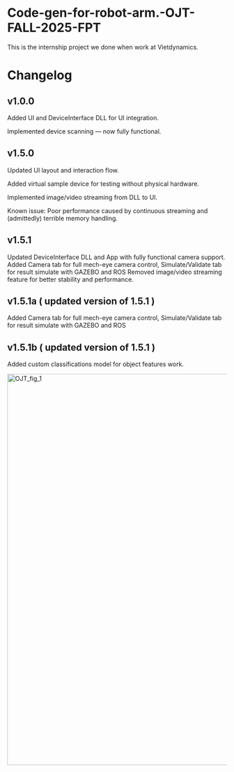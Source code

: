 # Code-gen-for-robot-arm.-OJT-FALL-2025-FPT
This is the internship project we done when work at Vietdynamics.

# Changelog


## v1.0.0

Added UI and DeviceInterface DLL for UI integration.

Implemented device scanning — now fully functional.


## v1.5.0

Updated UI layout and interaction flow.

Added virtual sample device for testing without physical hardware.

Implemented image/video streaming from DLL to UI.

Known issue: Poor performance caused by continuous streaming and (admittedly) terrible memory handling.


## v1.5.1

Updated DeviceInterface DLL and App with fully functional camera support.
Added Camera tab for full mech-eye camera control, Simulate/Validate tab for result simulate with GAZEBO and ROS
Removed image/video streaming feature for better stability and performance.

## v1.5.1a ( updated version of 1.5.1 )

Added Camera tab for full mech-eye camera control, Simulate/Validate tab for result simulate with GAZEBO and ROS

## v1.5.1b ( updated version of 1.5.1 )

Added custom classifications model for object features work.

<img width="1152" height="896" alt="OJT_fig_1" src="https://github.com/user-attachments/assets/90cc936f-b992-4ab6-8923-5c2c72240366" />

